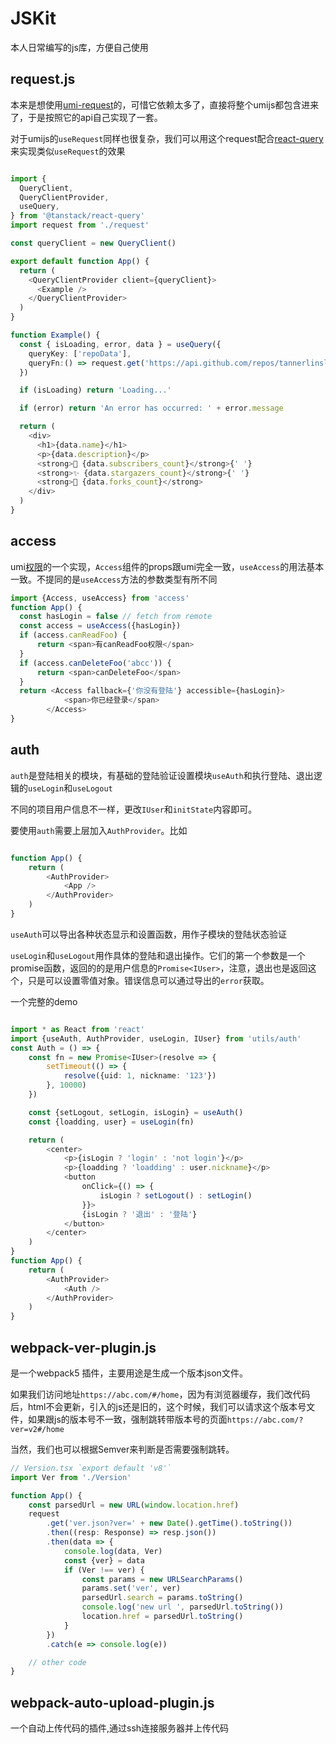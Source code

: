 # JSKit
本人日常编写的js库，方便自己使用

## request.js

本来是想使用[umi-request](https://github.com/umijs/plugin-request)的，可惜它依赖太多了，直接将整个umijs都包含进来了，于是按照它的api自己实现了一套。

对于umijs的`useRequest`同样也很复杂，我们可以用这个request配合[react-query](https://tanstack.com/query/latest/docs/react/overview)来实现类似`useRequest`的效果
```typescript

import {
  QueryClient,
  QueryClientProvider,
  useQuery,
} from '@tanstack/react-query'
import request from './request'

const queryClient = new QueryClient()

export default function App() {
  return (
    <QueryClientProvider client={queryClient}>
      <Example />
    </QueryClientProvider>
  )
}

function Example() {
  const { isLoading, error, data } = useQuery({
    queryKey: ['repoData'],
    queryFn:() => request.get('https://api.github.com/repos/tannerlinsley/react-query').then((resp: Response) => resp.json())
  })

  if (isLoading) return 'Loading...'

  if (error) return 'An error has occurred: ' + error.message

  return (
    <div>
      <h1>{data.name}</h1>
      <p>{data.description}</p>
      <strong>👀 {data.subscribers_count}</strong>{' '}
      <strong>✨ {data.stargazers_count}</strong>{' '}
      <strong>🍴 {data.forks_count}</strong>
    </div>
  )
}
```

## access

umi[权限](https://umijs.org/docs/max/access)的一个实现，`Access`组件的props跟umi完全一致，`useAccess`的用法基本一致。不提同的是`useAccess`方法的参数类型有所不同

```typescript
import {Access, useAccess} from 'access'
function App() {
  const hasLogin = false // fetch from remote
  const access = useAccess({hasLogin})
  if (access.canReadFoo) {
      return <span>有canReadFoo权限</span>
  }
  if (access.canDeleteFoo('abcc')) {
      return <span>canDeleteFoo</span>
  }
  return <Access fallback={'你没有登陆'} accessible={hasLogin}>
            <span>你已经登录</span>
        </Access>
}

```

## auth

`auth`是登陆相关的模块，有基础的登陆验证设置模块`useAuth`和执行登陆、退出逻辑的`useLogin`和`useLogout`

不同的项目用户信息不一样，更改`IUser`和`initState`内容即可。

要使用`auth`需要上层加入`AuthProvider`。比如

```typescript

function App() {
    return (
        <AuthProvider>
            <App />
        </AuthProvider>
    )
}

```
`useAuth`可以导出各种状态显示和设置函数，用作子模块的登陆状态验证

`useLogin`和`useLogout`用作具体的登陆和退出操作。它们的第一个参数是一个promise函数，返回的的是用户信息的`Promise<IUser>`，注意，退出也是返回这个，只是可以设置零值对象。错误信息可以通过导出的`error`获取。


一个完整的demo

```typescript

import * as React from 'react'
import {useAuth, AuthProvider, useLogin, IUser} from 'utils/auth'
const Auth = () => {
    const fn = new Promise<IUser>(resolve => {
        setTimeout(() => {
            resolve({uid: 1, nickname: '123'})
        }, 10000)
    })

    const {setLogout, setLogin, isLogin} = useAuth()
    const {loadding, user} = useLogin(fn)

    return (
        <center>
            <p>{isLogin ? 'login' : 'not login'}</p>
            <p>{loadding ? 'loadding' : user.nickname}</p>
            <button
                onClick={() => {
                    isLogin ? setLogout() : setLogin()
                }}>
                {isLogin ? '退出' : '登陆'}
            </button>
        </center>
    )
}
function App() {
    return (
        <AuthProvider>
            <Auth />
        </AuthProvider>
    )
}

```


## webpack-ver-plugin.js

是一个webpack5 插件，主要用途是生成一个版本json文件。

如果我们访问地址`https://abc.com/#/home`，因为有浏览器缓存，我们改代码后，html不会更新，引入的js还是旧的，这个时候，我们可以请求这个版本号文件，如果跟js的版本号不一致，强制跳转带版本号的页面`https://abc.com/?ver=v2#/home`

当然，我们也可以根据Semver来判断是否需要强制跳转。

```typescript
// Version.tsx `export default 'v8'`
import Ver from './Version'

function App() {
    const parsedUrl = new URL(window.location.href)
    request
        .get('ver.json?ver=' + new Date().getTime().toString())
        .then((resp: Response) => resp.json())
        .then(data => {
            console.log(data, Ver)
            const {ver} = data
            if (Ver !== ver) {
                const params = new URLSearchParams()
                params.set('ver', ver)
                parsedUrl.search = params.toString()
                console.log('new url ', parsedUrl.toString())
                location.href = parsedUrl.toString()
            }
        })
        .catch(e => console.log(e))

    // other code
}

```
## webpack-auto-upload-plugin.js

一个自动上传代码的插件,通过ssh连接服务器并上传代码
